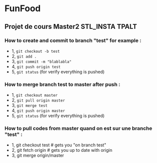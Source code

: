 # FunFood
## Projet de cours Master2 STL_INSTA TPALT

### How to create and commit to branch "test" for example :

- 1, `git checkout -b test`
- 2, `git add .`
- 3, `git commit -m "blablabla"`
- 4, `git push origin test`
- 5, `git status` (for verify everything is pushed)

### How to merge branch test to master after push :
- 1, `git checkout master`
- 2, `git pull origin master`
- 3, `git merge test`
- 4, `git push origin master`
- 5, `git status` (for verify everything is pushed)

### How to pull codes from master quand on est sur  une branche "test" :

- 1, git checkout test      # gets you "on branch test"
- 2, git fetch origin        # gets you up to date with origin
- 3, git merge origin/master
